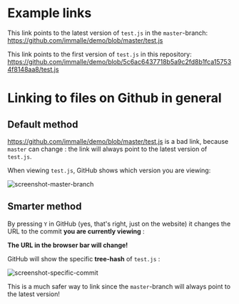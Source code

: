 # Example links

This link points to the latest version of `test.js` in the `master`-branch:
https://github.com/immalle/demo/blob/master/test.js

This link points to the first version of `test.js` in this repository: https://github.com/immalle/demo/blob/5c6ac6437718b5a9c2fd8b1fca157534f8148aa8/test.js

# Linking to files on Github in general

## Default method

https://github.com/immalle/demo/blob/master/test.js is a bad link, because
`master` can change : the link will always point to the latest version of
`test.js`.

When viewing `test.js`, GitHub shows which version you are viewing:

![screenshot-master-branch](https://cloud.githubusercontent.com/assets/2732197/11383906/c5bb7d30-930b-11e5-866c-c61fb00af369.png)

## Smarter method

By pressing `Y` in GitHub (yes, that's right, just on the website) it changes
the URL to the commit **you are currently viewing** :

**The URL in the browser bar will change!**

GitHub will show the specific **tree-hash** of `test.js` :

![screenshot-specific-commit](https://cloud.githubusercontent.com/assets/2732197/11383924/e0c88e06-930b-11e5-9f19-221a567126a7.png)

This is a much safer way to link since the `master`-branch will always point to
the latest version!

